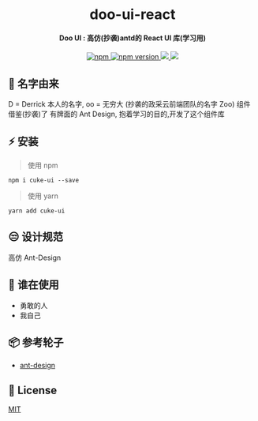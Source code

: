 <h1 align="center">
doo-ui-react
</h1>

<h4 align="center">
Doo UI : 高仿(抄袭)antd的 React UI 库(学习用)
</h4>

<p align="center">
  <a href="https://www.npmjs.com/package/doo-ui-react" title="npm">
    <img src="https://img.shields.io/npm/dm/doo-ui-react.svg?style=for-the-badge" alt="npm"/>
  </a>
   <a href="https://badge.fury.io/js/doo-ui-react" title="npm">
    <img src="https://img.shields.io/npm/v/doo-ui-react.svg?style=for-the-badge" alt="npm version"/>
  </a>
  <a href="https://isitmaintained.com/project/doo-ui-react/doo-ui-react">
    <img src="https://img.shields.io/github/issues/doo-ui-react/doo-ui-react.svg?style=for-the-badge"/>
  </a>
  <a href="https://github.com/doo-ui-react/doo-ui-react">
    <img src="https://img.shields.io/github/stars/doo-ui-react/doo-ui-react.svg?style=for-the-badge" />
  </a>
</p>

## :guitar: 名字由来

D = Derrick 本人的名字,
oo = 无穷大
(抄袭的政采云前端团队的名字 Zoo)
组件借鉴(抄袭)了 有牌面的 Ant Design, 抱着学习的目的,开发了这个组件库

## :zap: 安装

> 使用 npm

```
npm i cuke-ui --save
```

> 使用 yarn

```
yarn add cuke-ui
```

## :unamused: 设计规范

高仿 Ant-Design

## :dancers: 谁在使用

- 勇敢的人
- 我自己

## :package: 参考轮子

- [ant-design](https://github.com/ant-design/ant-design)

## :page_facing_up: License

[MIT](https://github.com/DerrickTel/doo-ui-react/blob/master/LICENSE)
